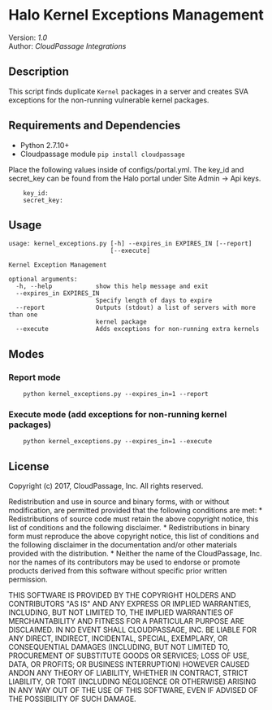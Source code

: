 # Halo Kernel Exceptions Management

Version: *1.0*
<br />
Author: *CloudPassage Integrations*

## Description

This script finds duplicate `Kernel` packages in a server and creates SVA exceptions for the non-running vulnerable kernel packages. 

## Requirements and Dependencies

* Python 2.7.10+
* Cloudpassage module ```pip install cloudpassage```

Place the following values inside of configs/portal.yml. The key_id and secret_key can be found from the Halo portal under Site Admin -> Api keys.

```
    key_id: 
    secret_key:
```

## Usage

```
usage: kernel_exceptions.py [-h] --expires_in EXPIRES_IN [--report]
                            [--execute]

Kernel Exception Management

optional arguments:
  -h, --help            show this help message and exit
  --expires_in EXPIRES_IN
                        Specify length of days to expire
  --report              Outputs (stdout) a list of servers with more than one
                        kernel package
  --execute             Adds exceptions for non-running extra kernels
```

## Modes

### Report mode
```
    python kernel_exceptions.py --expires_in=1 --report
```

### Execute mode (add exceptions for non-running kernel packages)
```
    python kernel_exceptions.py --expires_in=1 --execute
```

## License

Copyright (c) 2017, CloudPassage, Inc.
All rights reserved.

Redistribution and use in source and binary forms, with or without modification,
are permitted provided that the following conditions are met:
    * Redistributions of source code must retain the above copyright
      notice, this list of conditions and the following disclaimer.
    * Redistributions in binary form must reproduce the above copyright
      notice, this list of conditions and the following disclaimer in the
      documentation and/or other materials provided with the distribution.
    * Neither the name of the CloudPassage, Inc. nor the
      names of its contributors may be used to endorse or promote products
      derived from this software without specific prior written permission.

THIS SOFTWARE IS PROVIDED BY THE COPYRIGHT HOLDERS AND CONTRIBUTORS "AS IS" AND
ANY EXPRESS OR IMPLIED WARRANTIES, INCLUDING, BUT NOT LIMITED TO, THE IMPLIED
WARRANTIES OF MERCHANTABILITY AND FITNESS FOR A PARTICULAR PURPOSE ARE
DISCLAIMED. IN NO EVENT SHALL CLOUDPASSAGE, INC. BE LIABLE FOR ANY DIRECT,
INDIRECT, INCIDENTAL, SPECIAL, EXEMPLARY, OR CONSEQUENTIAL DAMAGES (INCLUDING,
BUT NOT LIMITED TO, PROCUREMENT OF SUBSTITUTE GOODS OR SERVICES; LOSS OF USE,
DATA, OR PROFITS; OR BUSINESS INTERRUPTION) HOWEVER CAUSED ANDON ANY THEORY OF
LIABILITY, WHETHER IN CONTRACT, STRICT LIABILITY, OR TORT (INCLUDING NEGLIGENCE
OR OTHERWISE) ARISING IN ANY WAY OUT OF THE USE OF THIS SOFTWARE, EVEN IF
ADVISED OF THE POSSIBILITY OF SUCH DAMAGE.
